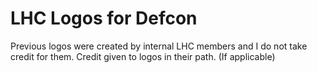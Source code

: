 # LHC Logos for Defcon

Previous logos were created by internal LHC members and I do not take credit for them. Credit given to logos in their path. (If applicable)
